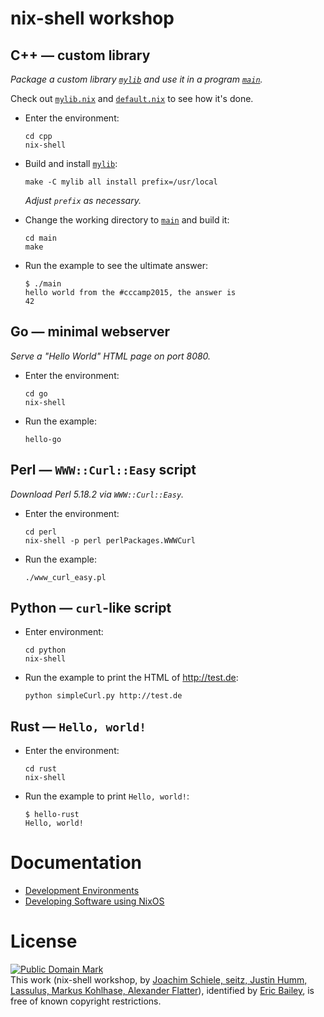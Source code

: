 # nix-shell workshop

## C++ — custom library

*Package a custom library [`mylib`][] and use it in a program [`main`][].*

Check out [`mylib.nix`][] and [`default.nix`][] to see how it's done.

[`mylib`]: ./cpp/mylib/
[`main`]: ./cpp/main
[`mylib.nix`]: ./cpp/mylib.nix
[`default.nix`]: ./cpp/default.nix


- Enter the environment:

  ```fish
  cd cpp
  nix-shell
  ```

- Build and install [`mylib`][]:

  ```fish
  make -C mylib all install prefix=/usr/local
  ```

  *Adjust `prefix` as necessary.*

- Change the working directory to [`main`][] and build it:

  ```fish
  cd main
  make
  ```
- Run the example to see the ultimate answer:

  ```
  $ ./main
  hello world from the #cccamp2015, the answer is
  42
  ```


## Go — minimal webserver

*Serve a "Hello World" HTML page on port 8080.*

- Enter the environment:
  ```fish
  cd go
  nix-shell
  ```
  
- Run the example:

  ```fish
  hello-go
  ```


<!-- FIXME -->
<!-- ## Qt — console application -->

<!-- *A Qt 5 console application.* -->

<!-- - Enter the environment: -->

<!--   ```fish -->
<!--   cd qt -->
<!--   nix-shell -->
<!--   ``` -->

<!-- - Generate the console binary: -->

<!--   ```fish -->
<!--   qmake -->
<!--   make -->
<!--   ``` -->

<!-- - Run the example: -->

<!--   ``` -->
<!--   $ ./console -->
<!--   hello beautiful world, from #cccamp2015! -->
<!--   ``` -->


## Perl — `WWW::Curl::Easy` script

*Download Perl 5.18.2 via `WWW::Curl::Easy`.*

- Enter the environment:

  ```fish
  cd perl
  nix-shell -p perl perlPackages.WWWCurl
  ```

- Run the example:

  ```fish
  ./www_curl_easy.pl
  ```


## Python — `curl`-like script

- Enter environment:

  ```fish
  cd python
  nix-shell
  ```

- Run the example to print the HTML of http://test.de:

  ```fish
  python simpleCurl.py http://test.de
  ```


## Rust — `Hello, world!`

- Enter the environment:

  ```fish
  cd rust
  nix-shell
  ```

- Run the example to print `Hello, world!`:

  ```
  $ hello-rust
  Hello, world!
  ```


# Documentation

- [Development Environments][]
- [Developing Software using NixOS][blog]

[Development Environments]: https://nixos.org/wiki/Development_Environments
[blog]: https://lastlog.de/blog/posts/developing_software_using_nixos.html


# License

<p xmlns:dct="http://purl.org/dc/terms/">
<a rel="license" href="http://creativecommons.org/publicdomain/mark/1.0/">
<img src="http://i.creativecommons.org/p/mark/1.0/88x31.png"
     style="border-style: none;" alt="Public Domain Mark" />
</a>
<br />
This work (<span property="dct:title">nix-shell workshop</span>, by <a href="https://github.com/nixcloud/nix-shell-workshop/graphs/contributors" rel="dct:creator"><span property="dct:title">Joachim Schiele, seitz, Justin Humm, Lassulus, Markus Kohlhase, Alexander Flatter</span></a>), identified by <a href="https://github.com/yurrriq" rel="dct:publisher"><span property="dct:title">Eric Bailey</span></a>, is free of known copyright restrictions.
</p>
